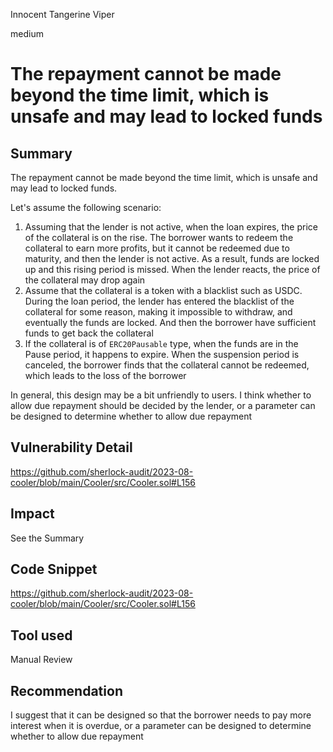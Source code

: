 Innocent Tangerine Viper

medium

# The repayment cannot be made beyond the time limit, which is unsafe and may lead to locked funds
## Summary

The repayment cannot be made beyond the time limit, which is unsafe and may lead to locked funds.

Let's assume the following scenario:

1. Assuming that the lender is not active, when the loan expires, the price of the collateral is on the rise. The borrower wants to redeem the collateral to earn more profits, but it cannot be redeemed due to maturity, and then the lender is not active. As a result, funds are locked up and this rising period is missed. When the lender reacts, the price of the collateral may drop again
2. Assume that the collateral is a token with a blacklist such as USDC. During the loan period, the lender has entered the blacklist of the collateral for some reason, making it impossible to withdraw, and eventually the funds are locked. And then the borrower have sufficient funds to get back the collateral
3. If the collateral is of `ERC20Pausable` type, when the funds are in the Pause period, it happens to expire. When the suspension period is canceled, the borrower finds that the collateral cannot be redeemed, which leads to the loss of the borrower

In general, this design may be a bit unfriendly to users. I think whether to allow due repayment should be decided by the lender, or a parameter can be designed to determine whether to allow due repayment

## Vulnerability Detail

https://github.com/sherlock-audit/2023-08-cooler/blob/main/Cooler/src/Cooler.sol#L156

## Impact

See the Summary

## Code Snippet

https://github.com/sherlock-audit/2023-08-cooler/blob/main/Cooler/src/Cooler.sol#L156

## Tool used

Manual Review

## Recommendation

I suggest that it can be designed so that the borrower needs to pay more interest when it is overdue, or a parameter can be designed to determine whether to allow due repayment

